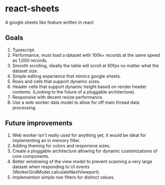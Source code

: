 # react-sheets
A google sheets like feature written in react

## Goals
1. Typescript.
2. Performance, must load a dataset with 100k+ records at the same speed as 1,000 records.
3. Smooth scrolling, ideally the table will scroll at 60fps no matter what the dataset size.
5. Simple editing experience that mimics google sheets.
6. Rows and cells that support dynamic sizes.
7. Header cells that support dynamic height based on render header contents. (Looking to the future of a pluggable architecture).
8. Responsive with decent resize performance.
9. Use a web worker data model to allow for off main thread data processing.

## Future improvements
1. Web worker isn't really used for anything yet, it would be ideal for implementing an in memory filter.
2. Adding theming for colors and responsive sizes.
3. Create a pluggable architecture allowing for dynamic customizations of core components.
4. Better windowing of the view model to prevent scanning a very large dataset when responding to UI events (WorkerGridModel.calculateNextViewport).
5. Implemention simple row filters for distinct values.
